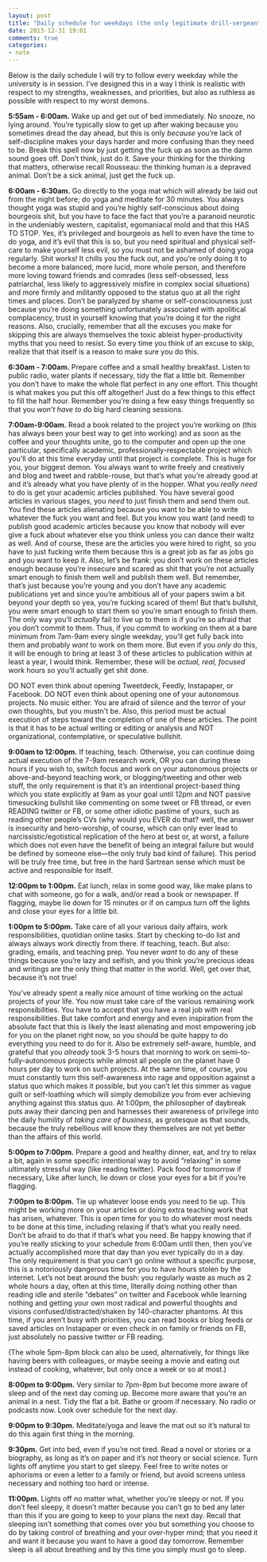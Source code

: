 ```yaml
---
layout: post
title: "Daily schedule for weekdays (the only legitimate drill-sergeant is autonomous self-discipline)"
date: 2013-12-31 19:01
comments: true
categories:
- note
---
```


Below is the daily schedule I will try to follow every weekday while the university is in session. I’ve designed this in a way I think is realistic with respect to my strengths, weaknesses, and priorities, but also as ruthless as possible with respect to my worst demons.

**5:55am - 6:00am.** Wake up and get out of bed immediately. No snooze, no lying around. You’re typically slow to get up after waking because you sometimes dread the day ahead, but this is only *because* you’re lack of self-discipline makes your days harder and more confusing than they need to be. Break this spell now by just getting the fuck up as soon as the damn sound goes off. Don’t think, just do it. Save your thinking for the thinking that matters, otherwise recall Rousseau: the thinking human is a depraved animal. Don’t be a sick animal, just get the fuck up.

**6:00am - 6:30am.** Go directly to the yoga mat which will already be laid out from the night before; do yoga and meditate for 30 minutes. You always thought yoga was stupid and you’re highly self-conscious about doing bourgeois shit, but you have to face the fact that you’re a paranoid neurotic in the undeniably western, capitalist, egomaniacal mold and that this HAS TO STOP. Yes, it’s privileged and bourgeois as hell to even have the time to do yoga, and it’s evil that this is so, but you need spiritual and physical self-care to make yourself less evil, so you must not be ashamed of doing yoga regularly. Shit works! It chills you the fuck out, and you’re only doing it to become a more balanced, more lucid, more whole person, and therefore more loving toward friends and comrades (less self-obsessed, less patriarchal, less likely to aggressively misfire in complex social situations) and more firmly and militantly opposed to the status quo at all the right times and places. Don’t be paralyzed by shame or self-consciousness just because you’re doing something unfortunately associated with apolitical complacency, trust in yourself knowing that you’re doing it for the right reasons. Also, crucially, remember that all the excuses you make for skipping this are always themselves the toxic ableist hyper-productivity myths that you need to resist. So every time you think of an excuse to skip, realize that that itself is a reason to make sure you do this.

**6:30am - 7:00am.** Prepare coffee and a small healthy breakfast. Listen to public radio, water plants if necessary, tidy the flat a little bit. Remember you don’t have to make the whole flat perfect in any one effort. This thought is what makes you put this off altogether! Just do a few things to this effect to fill the half hour. Remember you’re doing a few easy things frequently so that you *won’t have to do* big hard cleaning sessions.

**7:00am-9:00am.** Read a book related to the project you’re working on (this has always been your best way to get into working) and as soon as the coffee and your thoughts unite, go to the computer and open up the one particular, specifically academic, professionally-respectable project which you'll do at this time everyday until that project is complete. This is huge for you, your biggest demon. You always want to write freely and creatively and blog and tweet and rabble-rouse, but that’s what you’re already good at and it’s already what you have plenty of in the hopper. What you *really need* to do is get your academic articles published. You have several good articles in various stages, you *need* to just finish them and send them out. You find these articles alienating because you want to be able to write whatever the fuck you want and feel. But you know you want (and need) to publish good academic articles because you know that nobody will ever give a fuck about whatever else you think unless you can dance their waltz as well. And of course, these are the articles you were hired to right, so you have to just fucking write them because this is a great job as far as jobs go and you want to keep it. Also, let’s be frank: you don’t work on these articles enough because you’re insecure and scared as shit that you’re not actually smart enough to finish them well and publish them well. But remember, that’s just because you’re young and you don’t have any academic publications yet and since you’re ambitious all of your papers swim a bit beyond your depth so yea, you’re fucking scared of them! But that’s bullshit, you were smart enough to start them so you’re smart enough to finish them. The only way you’ll *actually* fail to live up to them is if you’re so afraid that you don’t commit to them. Thus, if you commit to working on them at a bare minimum from 7am-9am every single weekday, you’ll get fully back into them and probably *want* to work on them more. But even if you *only* do this, it will be enough to bring at least 3 of these articles to publication within at least a year, I would think. Remember, these will be *actual, real, focused* work hours so you’ll actually get shit done.

DO NOT even think about opening Tweetdeck, Feedly, Instapaper, or Facebook. DO NOT even think about opening one of your autonomous projects. No music either. You are afraid of silence and the terror of your own thoughts, but you mustn't be. Also, this period must be actual execution of steps toward the completion of one of these articles. The point is that it has to be actual writing or editing or analysis and NOT organizational, contemplative, or speculative bullshit.

**9:00am to 12:00pm.** If teaching, teach. Otherwise, you can continue doing actual execution of the 7-9am research work, OR you can during these hours if you wish to, switch focus and work on your autonomous projects or above-and-beyond teaching work, or blogging/tweeting and other web stuff, the only requirement is that it’s an intentional project-based thing which you state explicitly at 9am as your goal until 12pm and NOT passive timesucking bullshit like commenting on some tweet or FB thread, or even READING twitter or FB, or some other idiotic pastime of yours, such as reading other people’s CVs (why would you EVER do that? well, the answer is insecurity and hero-worship, of course, which can only ever lead to narcissistic/egotistical replication of the hero at best or, at worst, a failure which does not even have the benefit of being an integral failure but would be defined by someone else—the only truly bad kind of failure). This period will be truly free time, but free in the hard Sartrean sense which must be active and responsible for itself.

**12:00pm to 1:00pm.** Eat lunch, relax in some good way, like make plans to chat with someone, go for a walk, and/or read a book or newspaper. If flagging, maybe lie down for 15 minutes or if on campus turn off the lights and close your eyes for a little bit. 

**1:00pm to 5:00pm.** Take care of all your various daily affairs, work responsibilities, quotidian online tasks. Start by checking to-do list and always always work directly from there. If teaching, teach. But also: grading, emails, and teaching prep. You never *want* to do any of these things because you’re lazy and selfish, and you think you’re precious ideas and writings are the only thing that matter in the world. Well, get over that, because it’s not true!

You’ve already spent a really nice amount of time working on the actual projects of your life. You now must take care of the various remaining work responsibilities. You have to accept that you have a real job with real responsibilities. But take comfort and energy and even inspiration from the absolute fact that this is likely the least alienating and most empowering job for you on the planet right now, so you should be quite happy to do everything you need to do for it. Also be extremely self-aware, humble, and grateful that you *already* took 3-5 hours that morning to work on semi-to-fully-autonomous projects while almost all people on the planet have 0 hours per day to work on such projects. At the same time, of course, you must constantly turn this self-awareness into rage and opposition against a status quo which makes it possible, but you can’t let this simmer as vague guilt or self-loathing which will simply demobilize you from ever achieving anything against this status quo. At 1:00pm, the philosopher of daybreak puts away their dancing pen and harnesses their awareness of privilege into the daily humility of *taking care of business*, as grotesque as that sounds, because the truly rebellious will know they themselves are not yet better than the affairs of this world.

**5:00pm to 7:00pm.** Prepare a good and healthy dinner, eat, and try to relax a bit, again in some specific intentional way to avoid “relaxing” in some ultimately stressful way (like reading twitter). Pack food for tomorrow if necessary, Like after lunch, lie down or close your eyes for a bit if you’re flagging. 

**7:00pm to 8:00pm.** Tie up whatever loose ends you need to tie up. This might be working more on your articles or doing extra teaching work that has arisen, whatever. This is open time for you to do whatever most needs to be done at this time, including relaxing if that’s what you really need. Don’t be afraid to do that if that’s what you need. Be happy knowing that if you’re really sticking to your schedule from 6:00am until then, then you’ve actually accomplished more that day than you ever typically do in a day. The only requirement is that you can’t go online without a specific purpose, this is a notoriously dangerous time for you to have hours stolen by the internet. Let’s not beat around the bush: you regularly waste as much as 2 whole hours a day, often at this time, literally doing nothing other than reading idle and sterile “debates” on twitter and Facebook while learning nothing and getting your own most radical and powerful thoughts and visions confused/distracted/shaken by 140-character phantoms. At this time, if you aren’t busy with priorities, you can read books or blog feeds or saved articles on Instapaper or even check in on family or friends on FB, just absolutely no passive twitter or FB reading.

(The whole 5pm-8pm block can also be used, alternatively, for things like having beers with colleagues, or maybe seeing a movie and eating out instead of cooking, whatever, but only once a week or so at most.)

**8:00pm to 9:00pm.** Very similar to 7pm-8pm but become more aware of sleep and of the next day coming up. Become more aware that you’re an animal in a nest. Tidy the flat a bit. Bathe or groom if necessary. No radio or podcasts now. Look over schedule for the next day.

**9:00pm to 9:30pm.** Meditate/yoga and leave the mat out so it’s natural to do this again first thing in the morning.

**9:30pm.** Get into bed, even if you’re not tired. Read a novel or stories or a biography, as long as it’s on paper and it’s not theory or social science. Turn lights off anytime you start to get sleepy. Feel free to write notes or aphorisms or even a letter to a family or friend, but avoid screens unless necessary and nothing too hard or intense.

**11:00pm.** Lights off no matter what, whether you’re sleepy or not. If you don’t feel sleepy, it doesn’t matter because you can’t go to bed any later than this if you are going to keep to your plans the next day. Recall that sleeping isn’t something that comes over you but something you choose to do by taking control of breathing and your over-hyper mind; that you need it and want it because you want to have a good day tomorrow. Remember sleep is all about breathing and by this time you simply must go to sleep.